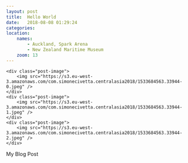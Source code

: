 ```yaml
---
layout: post
title:  Hello World
date:   2018-08-08 01:29:24
categories: 
location:
    names:
        - Auckland, Spark Arena
        - New Zealand Maritime Museum
    zoom: 13
---
```


    <div class="post-image">
        <img src="https://s3.eu-west-3.amazonaws.com/com.simonecivetta.centralasia2018/1533684563.33944-0.jpeg" />
    </div>
    <div class="post-image">
        <img src="https://s3.eu-west-3.amazonaws.com/com.simonecivetta.centralasia2018/1533684563.33944-1.jpeg" />
    </div>
    <div class="post-image">
        <img src="https://s3.eu-west-3.amazonaws.com/com.simonecivetta.centralasia2018/1533684563.33944-2.jpeg" />
    </div>


My Blog Post
